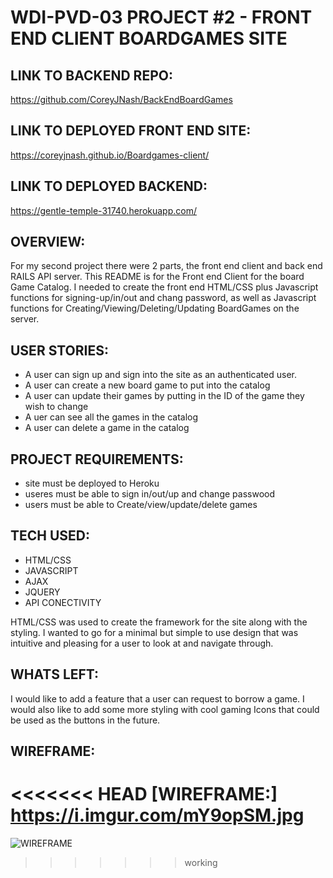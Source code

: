 WDI-PVD-03 PROJECT #2 - FRONT END CLIENT BOARDGAMES SITE
==========================================================

LINK TO BACKEND REPO:
---------------------
https://github.com/CoreyJNash/BackEndBoardGames

LINK TO DEPLOYED FRONT END SITE:
---------------------
https://coreyjnash.github.io/Boardgames-client/

LINK TO DEPLOYED BACKEND:
------------------------
https://gentle-temple-31740.herokuapp.com/

OVERVIEW:
---------

For my second project there were 2 parts, the front end client and back end RAILS API server.  This README is for the Front end Client for the board Game Catalog.  I needed to create the front end HTML/CSS plus Javascript functions for signing-up/in/out and chang password, as well as Javascript functions for Creating/Viewing/Deleting/Updating BoardGames on the server. 

USER STORIES:
----------------
- A user can sign up and sign into the site as an authenticated user.
- A user can create a new board game to put into the catalog 
- A user can update their games by putting in the ID of the game they wish to change 
- A uer can see all the games in the catalog
- A user can delete a game in the catalog

PROJECT REQUIREMENTS:
----------------------
- site must be deployed to Heroku
- useres must be able to sign in/out/up and change passwood
- users must be able to Create/view/update/delete games

TECH USED:
----------
- HTML/CSS
- JAVASCRIPT
- AJAX
- JQUERY
- API CONECTIVITY

HTML/CSS was used to create the framework for the site along with the styling.  I wanted to go for a minimal but simple to use design that was intuitive and pleasing for a user to look at and navigate through.

WHATS LEFT:
-----------
I would like to add a feature that a user can request to borrow a game.
I would also like to add some more styling with cool gaming Icons that could be used as the buttons in the future. 

WIREFRAME:
----------
<<<<<<< HEAD
[WIREFRAME:] https://i.imgur.com/mY9opSM.jpg
=======
![WIREFRAME](https://i.imgur.com/mY9opSM.jpg)
>>>>>>> working
